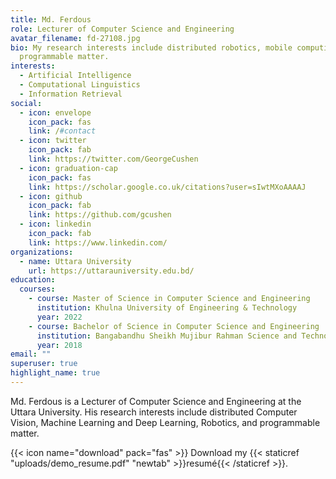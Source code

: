 ```yaml
---
title: Md. Ferdous
role: Lecturer of Computer Science and Engineering
avatar_filename: fd-27108.jpg
bio: My research interests include distributed robotics, mobile computing and
  programmable matter.
interests:
  - Artificial Intelligence
  - Computational Linguistics
  - Information Retrieval
social:
  - icon: envelope
    icon_pack: fas
    link: /#contact
  - icon: twitter
    icon_pack: fab
    link: https://twitter.com/GeorgeCushen
  - icon: graduation-cap
    icon_pack: fas
    link: https://scholar.google.co.uk/citations?user=sIwtMXoAAAAJ
  - icon: github
    icon_pack: fab
    link: https://github.com/gcushen
  - icon: linkedin
    icon_pack: fab
    link: https://www.linkedin.com/
organizations:
  - name: Uttara University
    url: https://uttarauniversity.edu.bd/
education:
  courses:
    - course: Master of Science in Computer Science and Engineering
      institution: Khulna University of Engineering & Technology
      year: 2022
    - course: Bachelor of Science in Computer Science and Engineering
      institution: Bangabandhu Sheikh Mujibur Rahman Science and Technology University
      year: 2018
email: ""
superuser: true
highlight_name: true
---
```

Md. Ferdous is a Lecturer of Computer Science and Engineering at the Uttara University. His research interests include distributed Computer Vision, Machine Learning and Deep Learning, Robotics, and programmable matter. 

{{< icon name="download" pack="fas" >}} Download my {{< staticref "uploads/demo_resume.pdf" "newtab" >}}resumé{{< /staticref >}}.